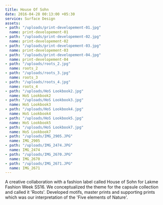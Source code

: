 ```yaml
---
title: House Of Sohn
date: 2016-04-28 00:13:00 +05:30
service: Surface Design
assets:
- path: "/uploads/print-developement-01.jpg"
  name: print-developement-01
- path: "/uploads/print-developement-02.jpg"
  name: print-developement-02
- path: "/uploads/print-developement-03.jpg"
  name: print-developement-03
- path: "/uploads/print-developement-04.jpg"
  name: print-developement-04
- path: "/uploads/roots_2.jpg"
  name: roots_2
- path: "/uploads/roots_3.jpg"
  name: roots_3
- path: "/uploads/roots_4.jpg"
  name: roots_4
- path: "/uploads/HoS Lookbook2.jpg"
  name: HoS Lookbook2
- path: "/uploads/HoS Lookbook3.jpg"
  name: HoS Lookbook3
- path: "/uploads/HoS Lookbook4.jpg"
  name: HoS Lookbook4
- path: "/uploads/HoS Lookbook5.jpg"
  name: HoS Lookbook5
- path: "/uploads/HoS Lookbook7.jpg"
  name: HoS Lookbook7
- path: "/uploads/IMG_2905.JPG"
  name: IMG_2905
- path: "/uploads/IMG_2474.JPG"
  name: IMG_2474
- path: "/uploads/IMG_2670.JPG"
  name: IMG_2670
- path: "/uploads/IMG_2671.JPG"
  name: IMG_2671
---
```


A creative collaboration with a fashion label called House of Sohn for Lakme Fashion Week SS16. We conceptualized the theme for the capsule collection and called it 'Roots'. Developed motifs, master prints and supporting prints which was our interpretation of the 'Five elements of Nature'.
